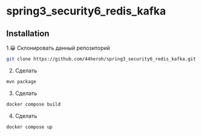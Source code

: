 # spring3_security6_redis_kafka

## Installation

1.😀 Склонировать данный репозиторий
```sh
git clone https://github.com/44heroh/spring3_security6_redis_kafka.git
```
2. Сделать 
```sh
mvn package
```
3. Сделать
```sh
docker compose build
```
4. Сделать
```sh
docker compose up
```